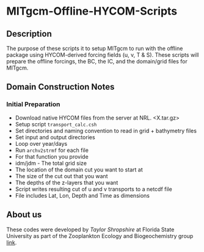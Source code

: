 # MITgcm-Offline-HYCOM-Scripts
## Description
The purpose of these scripts it to setup MITgcm to run with the offline package using HYCOM-derived forcing fields (u, v, T & S). These scripts will prepare the offline forcings, the BC, the IC, and the domain/grid files for MITgcm.



## Domain Construction Notes

### Initial Preparation
* Download native HYCOM files from the server at NRL. <X.tar.gz>
* Setup script `transport_calc.csh`
 * Set directories and naming convention to read in grid + bathymetry files
 * Set input and output directories
 * Loop over year/days
 * Run `archv2strmf` for each file
 * For that function you provide
  * idm/jdm - The total grid size
  * The location of the domain cut you want to start at
  * The size of the cut out that you want
  * The depths of the z-layers that you want
* Script writes resulting cut of u and v transports to a netcdf file
 * File includes Lat, Lon, Depth and Time as dimensions


## About us
These codes were developed by _Taylor Shropshire_ at Florida State University as part of the Zooplankton Ecology and Biogeochemistry group [link](http://myweb.fsu.edu/mstukel/).
